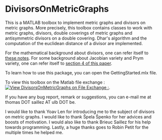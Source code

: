 # DivisorsOnMetricGraphs
This is a MATLAB toolbox to implement metric graphs and divisors on metric graphs. 
More precisely, this toolbox contains classes to work with metric graphs, divisors, double coverings of metric graphs and antisymmetric divisors on a double covering. 
Dhar's algorithm and the computation of the euclidean distance of a divisor are implemented.

For the mathematical background about divisors, one can refer itself to [these notes](https://arxiv.org/abs/2210.14060). For some background about Jacobian variety and Prym variety, one can refer itself to [section 4 of this paper](https://arxiv.org/abs/2210.02267).

To learn how to use this package, you can open the GettingStarted.mlx file.

To view this toolbox on the Matlab file exchange : [![View DivisorsOnMetricGraphs on File Exchange :](https://www.mathworks.com/matlabcentral/images/matlab-file-exchange.svg)](https://nl.mathworks.com/matlabcentral/fileexchange/136584-divisorsonmetricgraphs).

If you have any bug report, remark or suggestions, you can e-mail me at thomas DOT saillez AT ulb DOT be.

I would like to thank Yoav Len for introducing me to the subject of divisors on metric graphs. I would like to thank Špela Špenko for her advices and boosts of motivation.
I would also like to thank Brieuc Saillez for his help towards programming. Lastly, a huge thanks goes to Robin Petit for the multiple times he helped me.
